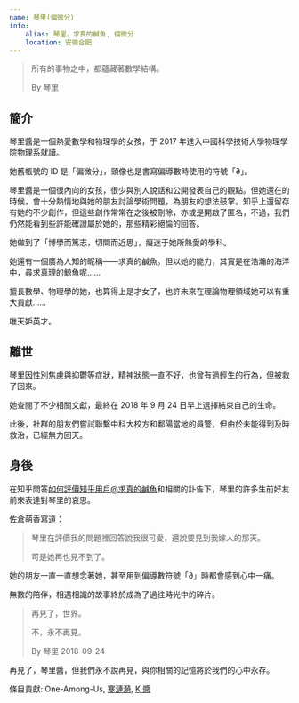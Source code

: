 ```yaml
---
name: 琴里(偏微分)
info:
    alias: 琴里，求真的鹹魚, 偏微分
    location: 安徽合肥
---
```


> 所有的事物之中，都蘊藏著數學結構。
>
> By 琴里

## 簡介

琴里醬是一個熱愛數學和物理學的女孩，于 2017 年進入中國科學技術大學物理學院物理系就讀。

她舊帳號的 ID 是「偏微分」，頭像也是書寫偏導數時使用的符號「∂」。

琴里醬是一個很內向的女孩，很少與別人說話和公開發表自己的觀點。但她還在的時候，會十分熱情地與她的朋友討論學術問題，為朋友的想法鼓掌。知乎上還留存有她的不少創作，但這些創作常常在之後被刪除，亦或是開啟了匿名，不過，我們仍然能看到些許能確證屬於她的，那些精彩絕倫的回答。

她做到了「博學而篤志，切問而近思」，癡迷于她所熱愛的學科。

她還有一個廣為人知的昵稱——求真的鹹魚。但以她的能力，其實是在浩瀚的海洋中，尋求真理的鯨魚呢……

擅長數學、物理學的她，也算得上是才女了，也許未來在理論物理領域她可以有重大貢獻……

唯天妒英才。

## 離世

琴里因性別焦慮與抑鬱等症狀，精神狀態一直不好，也曾有過輕生的行為，但被救了回來。

她查閱了不少相關文獻，最終在 2018 年 9 月 24 日早上選擇結束自己的生命。

此後，社群的朋友們嘗試聯繫中科大校方和鄱陽當地的員警，但由於未能得到及時救治，已經無力回天。

## 身後

在知乎問答[如何評價知乎用戶@求真的鹹魚](https://www.zhihu.com/question/347747351)和相關的訃告下，琴里的許多生前好友前來表達對琴里的哀思。

佐倉萌香寫道：

> 琴里在評價我的問題裡回答說我很可愛，還說要見到我嫁人的那天。
>
> 可是她再也見不到了。

她的朋友一直一直想念著她，甚至用到偏導數符號「∂」時都會感到心中一痛。

無數的陪伴，相遇相識的故事終於成為了過往時光中的碎片。

> 再見了，世界。
>
> 不，永不再見。
>
> By 琴里 2018-09-24

再見了，琴里醬，但我們永不說再見，與你相關的記憶將於我們的心中永存。

<!-- May her memory be eternal -->

條目貢獻: One-Among-Us, [寒漣漪](http://twitter.com/HANLIANYI520), [K 醬](https://github.com/KristallWang)

